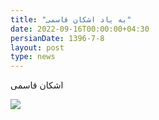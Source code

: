 ```yaml
---
title: "به یاد اشکان قاسمی"
date: 2022-09-16T00:00:00+04:30
persianDate: 1396-7-8
layout: post
type: news
---
```

اشکان قاسمی

![](../ashkan.jpg)